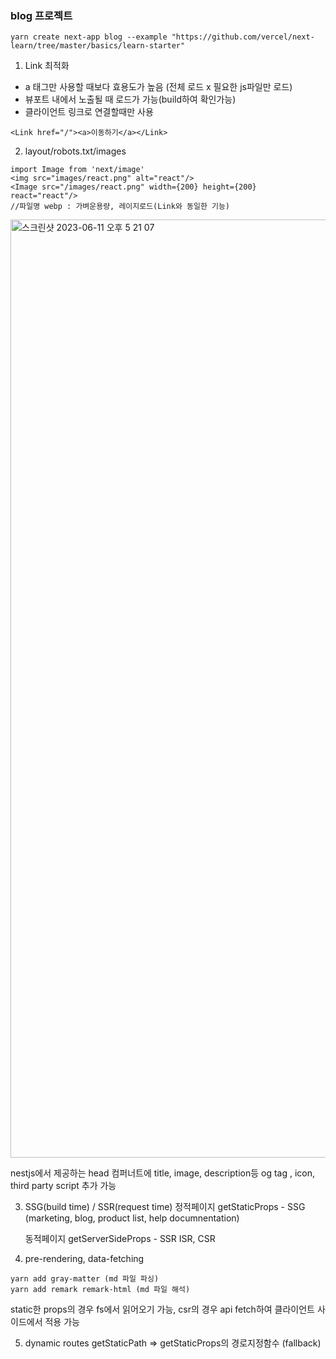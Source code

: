### blog 프로젝트

```
yarn create next-app blog --example "https://github.com/vercel/next-learn/tree/master/basics/learn-starter"
```

1. Link 최적화

- a 태그만 사용할 때보다 효용도가 높음 (전체 로드 x 필요한 js파일만 로드)
- 뷰포트 내에서 노출될 때 로드가 가능(build하여 확인가능)
- 클라이언트 링크로 연결할때만 사용

```
<Link href="/"><a>이동하기</a></Link>
```

2. layout/robots.txt/images

```
import Image from 'next/image'
<img src="images/react.png" alt="react"/>
<Image src="/images/react.png" width={200} height={200} react="react"/>
//파일명 webp : 가벼운용량, 레이지로드(Link와 동일한 기능)
```

<img width="1501" alt="스크린샷 2023-06-11 오후 5 21 07" src="https://github.com/fangmin266/gitlevelup/assets/123913446/56d447a2-7739-4024-b4fa-cb4636a67c49">

nestjs에서 제공하는 head 컴퍼너트에 title, image, description등 og tag , icon, third party script 추가 가능

3. SSG(build time) / SSR(request time)
   정적페이지
   getStaticProps - SSG (marketing, blog, product list, help documnentation)

   동적페이지
   getServerSideProps - SSR
   ISR, CSR

4. pre-rendering, data-fetching

```
yarn add gray-matter (md 파일 파싱)
yarn add remark remark-html (md 파일 해석)
```

static한 props의 경우 fs에서 읽어오기 가능,
csr의 경우 api fetch하여 클라이언트 사이드에서 적용 가능

5. dynamic routes
   getStaticPath => getStaticProps의 경로지정함수 (fallback)
